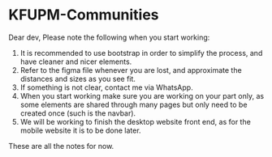 # KFUPM-Communities
Dear dev,
Please note the following when you start working:
1. It is recommended to use bootstrap in order to simplify the process, and have cleaner and nicer elements.
2. Refer to the figma file whenever you are lost, and approximate the distances and sizes as you see fit.
3. If something is not clear, contact me via WhatsApp.
4. When you start working make sure you are working on your part only, as some elements are shared through many pages but only need to be created once (such is the navbar).
5. We will be working to finish the desktop website front end, as for the mobile website it is to be done later.

These are all the notes for now.
